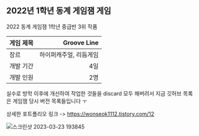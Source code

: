 ## 2022년 1학년 동계 게임잼 게임
2022 동계 게임잼 1학년 중급반 3위 작품 <br>

| 게임 제목  | Groove Line |
| ------------- | -------------: |
| 장르  | 하이퍼캐주얼, 리듬게임  |
| 개발 기간  | 4일  |
| 개발 인원  | 2명  |

실수로 방학 이후에 개선하여 작업한 것들을 discard 모두 해버려서 지금 깃허브 목록은 게임잼 당시 버전 목록들입니다 ㅜ

상세한 포트폴리오 링크 -> https://wonseok1112.tistory.com/12

![스크린샷 2023-03-23 193845](https://github.com/chwfi/Whale_Game/assets/98933635/9b274f4e-8b3f-479f-8cb5-8a42469107ed)
